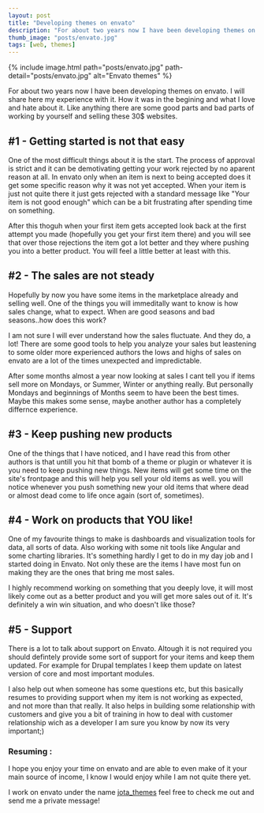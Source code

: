 ```yaml
---
layout: post
title: "Developing themes on envato"
description: "For about two years now I have been developing themes on envato. I will share here my experience with it."
thumb_image: "posts/envato.jpg"
tags: [web, themes]
---
```


{% include image.html path="posts/envato.jpg" path-detail="posts/envato.jpg" alt="Envato themes" %}

For about two years now I have been developing themes on envato. I will share here my experience with it. How it was in the begining and what I love and hate about it. Like anything there are some good parts and bad parts of working by yourself and selling these 30$ websites.

## #1 - Getting started is not that easy

One of the most difficult things about it is the start. The process of approval is strict and it can be demotivating getting your work rejected by no aparent reason at all. In envato only when an item is next to being accepted does it get some specific reason why it was not yet accepted. When your item is just not quite there it just gets rejected with a standard message like "Your item is not good enough" which can be a bit frustrating after spending time on something.

After this thoguh when your first item gets accepted look back at the first attempt you made (hopefully you get your first item there) and you will see that over those rejections the item got a lot better and they where pushing you into a better product. You will feel a little better at least with this.

## #2 - The sales are not steady

Hopefully by now you have some items in the marketplace already and selling well. One of the things you will immeditally want to know is how sales change, what to expect. When are good seasons and bad seasons..how does this work?

I am not sure I will ever understand how the sales fluctuate. And they do, a lot! There are some good tools to help you analyze your sales but leastening to some older more experienced authors the lows and highs of sales on envato are a lot of the times unexpected and impredictable.

After some months almost a year now looking at sales I cant tell you if items sell more on Mondays, or Summer, Winter or anything really. But personally Mondays and beginnings of Months seem to have been the best times. Maybe this makes some sense, maybe another author has a completely differnce experience.

## #3 - Keep pushing new products

One of the things that I have noticed, and I have read this from other authors is that untill you hit that bomb of a theme or plugin or whatever it is you need to keep pushing new things. New items will get some time on the site's frontpage and this will help you sell your old items as well. you will notice whenever you push something new your old items that where dead or almost dead come to life once again (sort of, sometimes).

## #4 - Work on products that YOU like!

One of my favourite things to make is dashboards and visualization tools for data, all sorts of data. Also working with some nit tools like Angular and some charting libraries. It's something hardly I get to do in my day job and I started doing in Envato. Not only these are the items I have most fun on making they are the ones that bring me most sales.

I highly recommend working on something that you deeply love, it will most likely come out as a better product and you will get more sales out of it. It's definitely a win win situation, and who doesn't like those?

## #5 - Support

There is a lot to talk about support on Envato. Altough it is not required you should defintely provide some sort of support for your items and keep them updated. For example for Drupal templates I keep them update on latest version of core and most important modules.

I also help out when someone has some questions etc, but this basically resumes to providing support when my item is not working as expected, and not more than that really. It also helps in building some relationship with customers and give you a bit of training in how to deal with customer relationship wich as a developer I am sure you know by now its very important;)

### Resuming : 

I hope you enjoy your time on envato and are able to even make of it your main source of income, I know I would enjoy while I am not quite there yet.

I work on envato under the name [jota_themes](http://themeforest.net/user/jota_themes) feel free to check me out and send me a private message!